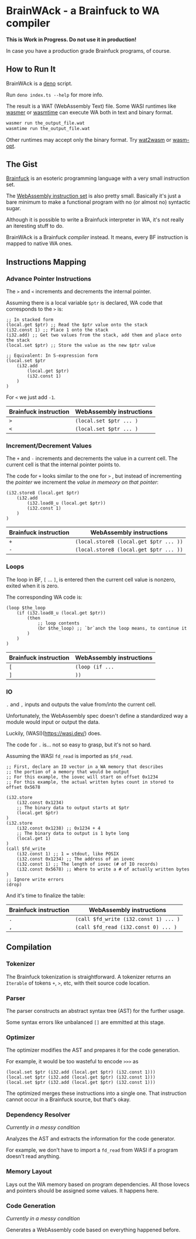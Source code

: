# BrainWAck - a Brainfuck to WA compiler

**This is Work in Progress. Do not use it in production!**

In case you have a production grade Brainfuck programs, of course.

## How to Run It

BrainWAck is a [deno](https://deno.land/) script.

Run `deno index.ts --help` for more info.

The result is a WAT (WebAssembly Text) file. Some WASI runtimes like [wasmer](https://wasmer.io/) or [wasmtime](https://wasmtime.dev/) can execute WA both in text and binary format.

```sh
wasmer run the_output_file.wat
wasmtime run the_output_file.wat
```

Other runtimes may accept only the binary format. Try [wat2wasm](https://github.com/WebAssembly/wabt) or [wasm-opt](https://github.com/WebAssembly/binaryen).

## The Gist

[Brainfuck](https://esolangs.org/wiki/Brainfuck) is an esoteric programming language with a very small instruction set.

The [WebAssembly instruction set](https://webassembly.org/docs/semantics/) is also pretty small. Basically it's just a bare minimum to make a functional program with no (or almost no) syntactic sugar.

Although it is possible to write a Brainfuck interpreter in WA, it's not really an iteresting stuff to do.

BrainWAck is a Brainfuck *compiler* instead. It means, every BF instruction is mapped to native WA ones.

## Instructions Mapping

### Advance Pointer Instructions

The `>` and `<` increments and decrements the internal pointer.

Assuming there is a local variable `$ptr` is declared, WA code that corresponds to the `>` is:

```wat
;; In stacked form
(local.get $ptr) ;; Read the $ptr value onto the stack
(i32.const 1) ;; Place 1 onto the stack
(i32.add) ;; Get two values from the stack, add them and place onto the stack
(local.set $ptr) ;; Store the value as the new $ptr value
```

```wat
;; Equivalent: In S-expression form
(local.set $ptr
	(i32.add
		(local.get $ptr)
		(i32.const 1)
	)
)

```

For `<` we just add `-1`.

| Brainfuck instruction | WebAssembly instructions |
| --------------------- | ----------------------- |
| `>` | `(local.set $ptr ... )` |
| `<` | `(local.set $ptr ... )` |

### Increment/Decrement Values

The `+` and `-` increments and decrements the value in a current cell. The current cell is that the internal pointer points to.

The code for `+` looks similar to the one for `>` , but instead of incrementing the _pointer_ we increment the _value in memeory on that pointer_:

```wat
(i32.store8 (local.get $ptr)
	(i32.add
		(i32.load8_u (local.get $ptr))
		(i32.const 1)
	)
)
```

| Brainfuck instruction | WebAssembly instructions |
| --------------------- | ----------------------- |
| `+` | `(local.store8 (local.get $ptr ... ))` |
| `-` | `(local.store8 (local.get $ptr ... ))` |

### Loops

The loop in BF, `[` ... `]`, is entered then the current cell value is nonzero, exited when it is zero.

The corresponding WA code is:

```wat
(loop $the_loop
	(if (i32.load8_u (local.get $ptr))
		(then
			;; loop contents
			(br $the_loop) ;; `br`anch the loop means, to continue it
		)
	)
)

```

| Brainfuck instruction | WebAssembly instructions |
| --------------------- | ----------------------- |
| `[` | `(loop (if ...` |
| `]` | `))` |


### IO

`.` and `,` inputs and outputs the value from/into the current cell.

Unfortunately, the WebAssembly spec doesn't define a standardized way a module would input or output the data.

Luckily, (WASI)(https://wasi.dev/) does.

The code for `.` is... not so easy to grasp, but it's not so hard.

Assuming the WASI `fd_read` is imported as `$fd_read`.

```wat
;; First, declare an IO vector in a WA memory that describes
;; the portion of a memory that would be output
;; For this example, the iovec will start on offset 0x1234
;; For this example, the actual written bytes count in stored to offset 0x5678

(i32.store
	(i32.const 0x1234)
	;; The binary data to output starts at $ptr
	(local.get $ptr)
)
(i32.store
	(i32.const 0x1238) ;; 0x1234 + 4
	;; The binary data to output is 1 byte long
	(local.get 1)
)
(call $fd_write
	(i32.const 1) ;; 1 = stdout, like POSIX
	(i32.const 0x1234) ;; The address of an iovec
	(i32.const 1) ;; The length of iovec (# of IO records)
	(i32.const 0x5678) ;; Where to write a # of actually written bytes
)
;; Ignore write errors
(drop)
```

And it's time to finalize the table:

| Brainfuck instruction | WebAssembly instructions |
| --------------------- | ----------------------- |
| `.` | `(call $fd_write (i32.const 1) ... )` |
| `,` | `(call $fd_read (i32.const 0) ... )` |

## Compilation

### Tokenizer

The Brainfuck tokenization is straightforward. A tokenizer returns an `Iterable` of tokens `+`, `>`, etc, with theit source code location.

### Parser

The parser constructs an abstract syntax tree (AST) for the further usage.

Some syntax errors like unbalanced `[]` are emmitted at this stage.

### Optimizer

The optimizer modifies the AST and prepares it for the code generation.

For example, it would be too wasteful to encode `>>>` as

```wat
(local.set $ptr (i32.add (local.get $ptr) (i32.const 1)))
(local.set $ptr (i32.add (local.get $ptr) (i32.const 1)))
(local.set $ptr (i32.add (local.get $ptr) (i32.const 1)))
```

The optimized merges these instructions into a single one. That instruction cannot occur in a Brainfuck source, but that's okay.

### Dependency Resolver

_Currently in a messy condition_

Analyzes the AST and extracts the information for the code generator.

For example, we don't have to import a `fd_read` from WASI if a program doesn't read anything.

### Memory Layout

Lays out the WA memory based on program dependencies. All those Iovecs and pointers should be assigned some values. It happens here.

### Code Generation

_Currently in a messy condition_

Generates a WebAssembly code based on everything happened before.
